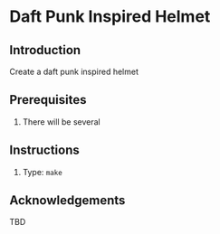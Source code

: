 Daft Punk Inspired Helmet
============

Introduction
------------
Create a daft punk inspired helmet


Prerequisites
-------------
1. There will be several

Instructions
------------
1. Type: `make`

Acknowledgements
----------------
TBD
